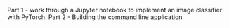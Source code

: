 Part 1 - work through a Jupyter notebook to implement an image classifier with PyTorch. 
Part 2 - Building the command line application
